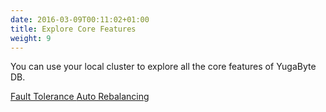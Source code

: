 ```yaml
---
date: 2016-03-09T00:11:02+01:00
title: Explore Core Features
weight: 9
---
```


 You can use your local cluster to explore all the core features of YugaByte DB.

<a class="section-link" href="/community-edition/explore/fault-tolerance">
  <i class="fa fa-handshake-o" aria-hidden="true"></i>
  Fault Tolerance
</a>

<a class="section-link" href="/community-edition/explore/auto-rebalancing">
  <i class="fa fa-balance-scale" aria-hidden="true"></i>
  Auto Rebalancing
 </a>
